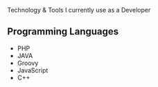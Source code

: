 Technology &amp; Tools I currently use as a Developer

## Programming Languages
* PHP
* JAVA
* Groovy
* JavaScript
* C++
